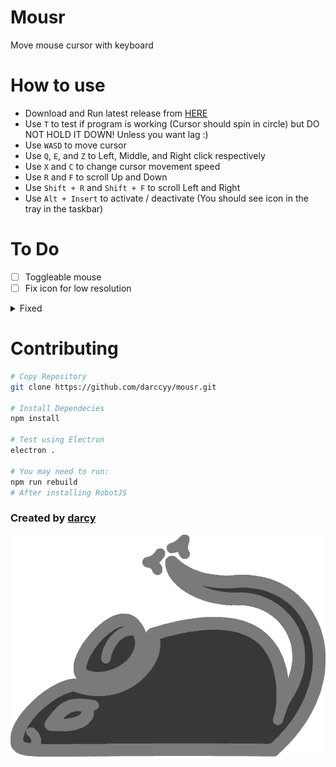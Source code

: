 # Mousr

Move mouse cursor with keyboard

# How to use

- Download and Run latest release from [HERE](https://github.com/darccyy/mousr/releases/tag/v1.0.0)
- Use `T` to test if program is working (Cursor should spin in circle) but DO NOT HOLD IT DOWN! Unless you want lag :)
- Use `WASD` to move cursor
- Use `Q`, `E`, and `Z` to Left, Middle, and Right click respectively
- Use `X` and `C` to change cursor movement speed
- Use `R` and `F` to scroll Up and Down
- Use `Shift + R` and `Shift + F` to scroll Left and Right
- Use `Alt + Insert` to activate / deactivate (You should see icon in the tray in the taskbar)

# To Do

- [ ] Toggleable mouse
- [ ] Fix icon for low resolution
<details>
<summary>
Fixed
</summary>

- [x] Scroll
- [x] Change keybinds
- [x] Add Shortcuts JSON file
- [x] Change tray menu dynamically when activated state updates

</details>

# Contributing

```bash
# Copy Repository
git clone https://github.com/darccyy/mousr.git

# Install Dependecies
npm install

# Test using Electron
electron .

# You may need to run:
npm run rebuild
# After installing RobotJS
```

### Created by [darcy](https://github.com/darccyy)

<img src="image/icon-display.png" type="image/png">

